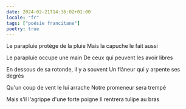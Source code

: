 ```yaml
---
date: 2024-02-21T14:36:02+01:00
locale: "fr"
tags: ["poésie francitane"]
poetry: true
---
```

Le parapluie protège de la pluie
Mais la capuche le fait aussi

Le parapluie occupe une main
De ceux qui peuvent les avoir libres

En dessous de sa rotonde, il y a souvent
Un flâneur qui y arpente ses degrés

Qu'un coup de vent le lui arrache
Notre promeneur sera trempé

Mais s'il l'agrippe d'une forte poigne
Il rentrera tulipe au bras
